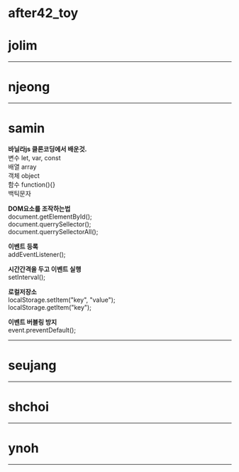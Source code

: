 # after42_toy
# jolim
<hr/>

# njeong
<hr/>

# samin
**바닐라js 클론코딩에서 배운것.**   
변수 let, var, const   
배열 array   
객체 object   
함수 function(){}   
백틱문자 ` `   

**DOM요소를 조작하는법**   
document.getElementById();   
document.querrySellector();   
document.querrySellectorAll();   

**이벤트 등록**   
addEventListener();   

**시간간격을 두고 이벤트 실행**   
setInterval();   

**로컬저장소**   
localStorage.setItem("key", "value");   
localStorage.getItem("key");   

**이벤트 버블링 방지**   
event.preventDefault();   

<hr/>

# seujang

<hr/>

# shchoi
<hr/>

# ynoh
<hr/>
